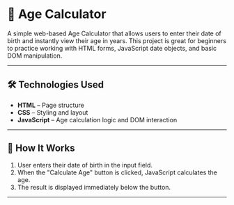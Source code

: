 # 🧮 Age Calculator

A simple web-based Age Calculator that allows users to enter their date of birth and instantly view their age in years. This project is great for beginners to practice working with HTML forms, JavaScript date objects, and basic DOM manipulation.


---

## 🛠️ Technologies Used

- **HTML** – Page structure
- **CSS** – Styling and layout
- **JavaScript** – Age calculation logic and DOM interaction

---

## 🚀 How It Works

1. User enters their date of birth in the input field.
2. When the "Calculate Age" button is clicked, JavaScript calculates the age.
3. The result is displayed immediately below the button.

---



